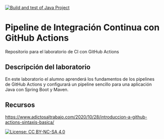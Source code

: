 [![Build and test of Java Project](https://github.com/yvanRioja/LAB1.2/actions/workflows/main.yml/badge.svg)](https://github.com/yvanRioja/LAB1.2/actions/workflows/main.yml)

# Pipeline de Integración Continua con GitHub Actions

Repositorio para el laboratorio de CI con GitHub Actions

## Descripción del laboratorio

En este laboratorio el alumno aprenderá los fundamentos de los pipelines de GitHub Actions y configurará un pipeline
sencillo para una aplicación Java con Spring Boot y Maven. 

## Recursos
https://www.adictosaltrabajo.com/2020/10/28/introduccion-a-github-actions-sintaxis-basica/

[![License: CC BY-NC-SA 4.0](https://img.shields.io/badge/License-CC_BY--NC--SA_4.0-lightgrey.svg)](https://creativecommons.org/licenses/by-nc-sa/4.0/)

